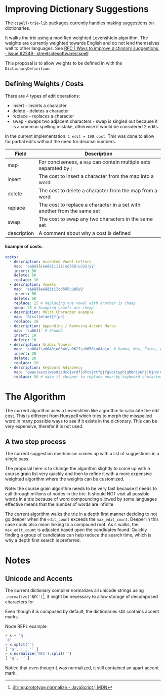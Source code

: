 # Improving Dictionary Suggestions

The `cspell-trie-lib` packages currently handles making suggestions on dictionaries.

It walks the trie using a modified weighted Levenshtein algorithm. The weights are currently weighted towards English and do not lend themselves well to other languages. See [RFC | Ways to improve dictionary suggestions. · Issue #2249 · streetsidesoftware/cspell](https://github.com/streetsidesoftware/cspell/issues/2249)

This proposal is to allow weights to be defined in with the `DictionaryDefinition`.

## Defining Weights / Costs

There are 4 types of edit operations:

- insert - inserts a character
- delete - deletes a character
- replace - replaces a character
- swap - swaps two adjacent characters - swap is singled out because it is a common spelling mistake, otherwise it would be considered 2 edits.

In the current implementation: `1 edit = 100 cost`. This was done to allow for partial edits without the need for decimal numbers.

| Field       | Description                                                                         |
| ----------- | ----------------------------------------------------------------------------------- |
| map         | For conciseness, a `map` can contain multiple sets separated by <code>&#124;</code> |
| insert      | The cost to insert a character from the map into a word                             |
| delete      | The cost to delete a character from the map from a word                             |
| replace     | The cost to replace a character in a set with another from the same set             |
| swap        | The cost to swap any two characters in the same set                                 |
| description | A comment about why a cost is defined                                               |

#### Example of costs:

```yaml
costs:
  - description: Accented Vowel Letters
    map: 'aáâäãå|eéêë|iíîï|oóôöõ|uúûü|yÿ'
    insert: 50
    delete: 50
    replace: 10
  - description: Vowels
    map: 'aáâäãåeéêëiíîïoóôöõuúûüyÿ'
    insert: 50
    delete: 50
    replace: 25 # Replacing one vowel with another is cheap
    swap: 25 # Swapping vowels are cheap
  - description: Multi Character example
    map: 'ß(ss)|œ(ae)|f(ph)'
    replace: 10
  - description: Appending / Removing Accent Marks
    map: '\u0641' # Shadda
    insert: 10
    delete: 10
  - description: Arabic Vowels
    map: '\u064f\u0648\u064e\u0627\u0650\u64a\u' # Damma, Wāw, Fatha, Alif, Kasra, Ya', Sukūn
    insert: 20
    delete: 20
    replace: 20
  - description: Keyboard Adjacency
    map: 'qwas|aszx|wesd|sdxc|erdf|dfcv|rtfg|fgvb|tygh|ghbn|yuhj|hjnm|uijk|jkm|iokl|opl'
    replace: 50 # make it cheaper to replace near-by keyboard characters
```

<!---
  cspell:ignore aáâäãå eéêë iíîï oóôöõ uúûü yÿ
  cspell:ignore aáâäãåeéêëiíîïoóôöõuúûüyÿ
  cspell:ignore Shadda Damma Fatha Alif Kasra Sukūn
  cspell:ignore aszx dfcv erdf fgvb ghbn hjnm iokl qwas rtfg sdxc tygh uijk wesd yuhj
-->

# The Algorithm

The current algorithm uses a Levenshtein like algorithm to calculate the edit cost. This is different from
Hunspell which tries to morph the misspelled word in many possible ways to see if it exists in the dictionary. This can be very expensive, therefor it is not used.

## A two step process

The current suggestion mechanism comes up with a list of suggestions in a single pass.

The proposal here is to change the algorithm slightly to come up with a course grain list very quickly and
then to refine it with a more expensive weighted algorithm where the weights can be customized.

Note: the course grain algorithm needs to be very fast because it needs to cull through millions of nodes in
the trie. It should NOT visit all possible words in a trie because of word compounding allowed by some languages effective means that the number of words are infinite.

The current algorithm walks the trie in a depth first manner deciding to not go deeper when the `edit_count`
exceeds the `max_edit_count`. Deeper in this case could also mean linking to a compound root. As it walks,
the `max_edit_count` is adjusted based upon the candidates found. Quickly finding a group of candidates can
help reduce the search time, which is why a depth first search is preferred.

# Notes

## Unicode and Accents

The current dictionary compiler normalizes all unicode strings using `.normalize('NFC')`[^1]. It might be
necessary to allow storage of decomposed characters for

Even though it is composed by default, the dictionaries still contains accent marks.

Node REPL example:

```js
> x = 'ą́'
'ą́'
> x.split('')
[ 'a', '̨', '́' ]
> x.normalize('NFC').split('')
[ 'ą', '́' ]
```

Notice that even though `ą́` was normalized, it still contained an apart accent mark.

[^1]: [String.prototype.normalize - JavaScript | MDN](https://developer.mozilla.org/en-US/docs/Web/JavaScript/Reference/Global_Objects/String/normalize)
